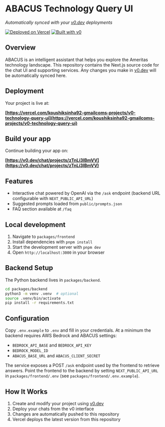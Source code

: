 # ABACUS Technology Query UI

*Automatically synced with your [v0.dev](https://v0.dev) deployments*

[![Deployed on Vercel](https://img.shields.io/badge/Deployed%20on-Vercel-black?style=for-the-badge&logo=vercel)](https://vercel.com/koushiksinha92-gmailcoms-projects/v0-technology-query-ui)
[![Built with v0](https://img.shields.io/badge/Built%20with-v0.dev-black?style=for-the-badge)](https://v0.dev/chat/projects/zTnLi3IBmVV)

## Overview

ABACUS is an intelligent assistant that helps you explore the Ameritas technology landscape. This repository contains the Next.js source code for the chat UI and supporting services. Any changes you make in [v0.dev](https://v0.dev) will be automatically synced here.

## Deployment

Your project is live at:

**[https://vercel.com/koushiksinha92-gmailcoms-projects/v0-technology-query-ui](https://vercel.com/koushiksinha92-gmailcoms-projects/v0-technology-query-ui)**

## Build your app

Continue building your app on:

**[https://v0.dev/chat/projects/zTnLi3IBmVV](https://v0.dev/chat/projects/zTnLi3IBmVV)**

## Features

- Interactive chat powered by OpenAI via the `/ask` endpoint
  (backend URL configurable with `NEXT_PUBLIC_API_URL`)
- Suggested prompts loaded from `public/prompts.json`
- FAQ section available at `/faq`

## Local development

1. Navigate to `packages/frontend`
2. Install dependencies with `pnpm install`
3. Start the development server with `pnpm dev`
4. Open `http://localhost:3000` in your browser

## Backend Setup

The Python backend lives in `packages/backend`.

```bash
cd packages/backend
python3 -m venv .venv  # optional
source .venv/bin/activate
pip install -r requirements.txt
```

## Configuration

Copy `.env.example` to `.env` and fill in your credentials. At a minimum the
backend requires AWS Bedrock and ABACUS settings:

- `BEDROCK_API_BASE` and `BEDROCK_API_KEY`
- `BEDROCK_MODEL_ID`
- `ABACUS_BASE_URL` and `ABACUS_CLIENT_SECRET`

The service exposes a POST `/ask` endpoint used by the frontend to retrieve
answers. Point the frontend to the backend by setting `NEXT_PUBLIC_API_URL`
in `packages/frontend/.env` (see `packages/frontend/.env.example`).

## How It Works

1. Create and modify your project using [v0.dev](https://v0.dev)
2. Deploy your chats from the v0 interface
3. Changes are automatically pushed to this repository
4. Vercel deploys the latest version from this repository
